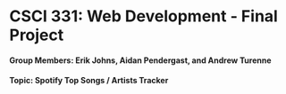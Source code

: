 # CSCI 331: Web Development - Final Project
#### Group Members: Erik Johns, Aidan Pendergast, and Andrew Turenne 
#### Topic: Spotify Top Songs / Artists Tracker
